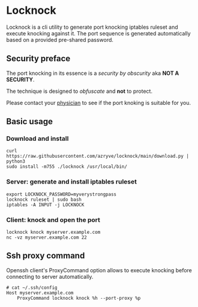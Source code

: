 # Locknock

Locknock is a cli utility to generate port knocking iptables ruleset and execute knocking against it.
The port sequence is generated automatically based on a provided pre-shared password.

## Security preface
The port knocking in its essence is a *security by obscurity* aka **NOT A SECURITY**.

The technique is designed to *obfuscate* and **not** to protect.

Please contact your [physician](https://en.wikipedia.org/wiki/Port_knocking) to see if the port knoking is suitable for you.

## Basic usage

### Download and install
```
curl https://raw.githubusercontent.com/azryve/locknock/main/download.py | python3
sudo install -m755 ./locknock /usr/local/bin/
```

### Server: generate and install iptables ruleset

```
export LOCKNOCK_PASSWORD=myverystrongpass
locknock ruleset | sudo bash
iptables -A INPUT -j LOCKNOCK
```

### Client: knock and open the port

```
locknock knock myserver.example.com
nc -vz myserver.example.com 22
```

## Ssh proxy command

Openssh client's ProxyCommand option allows to execute knocking before connecting to server automatically.

```
# cat ~/.ssh/config
Host myserver.example.com
	ProxyCommand locknock knock %h --port-proxy %p
```
